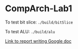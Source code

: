# CompArch-Lab1

To test bit slice:
`./build/bitSlice`

To test ALU:
`./build/alu`

<a href="https://docs.google.com/document/d/1Or2dEDvPbOtU_OmnNjMwlDB4KzblUfdGv9sKJHLLQBs/edit?usp=sharing" target="_blank">Link to report writing Google doc</a>

